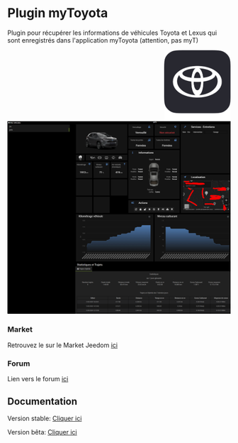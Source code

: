 # Plugin myToyota

Plugin pour récupérer les informations de véhicules Toyota et Lexus qui sont enregistrés dans l'application myToyota (attention, pas myT)

<img src="/plugin_info/myToyota_icon.png" align="right" height="160" width="150">

![mytoyota](/docs/fr_FR/panel3.PNG)

### Market

Retrouvez le sur le Market Jeedom [ici](https://www.jeedom.com/market/index.php?v=d&p=market&type=plugin&&name=myToyota)

### Forum

Lien vers le forum [ici](https://community.jeedom.com/tag/plugin-myToyota)

## Documentation

Version stable: [Cliquer ici](https://github.com/Noyax-37/myToyota/blob/master/docs/fr_FR/index.md)

Version bêta: [Cliquer ici](https://github.com/Noyax-37/myToyota/blob/develop/docs/fr_FR/index.md)
